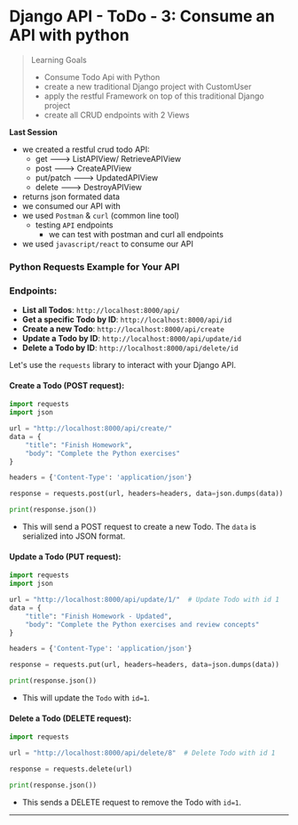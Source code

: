 # Django API - ToDo - 3:  Consume an API with python

> Learning Goals
>- Consume Todo Api with Python
>- create a new traditional Django project with CustomUser
>- apply the restful Framework on top of this traditional Django project
>- create all CRUD endpoints with 2 Views


**Last Session**

- we created a restful crud todo API:
    - get ---> ListAPIView/ RetrieveAPIView
    - post ---> CreateAPIView
    - put/patch ---> UpdatedAPIView
    - delete ---> DestroyAPIView
- returns json formated data
- we consumed our API with
- we used `Postman` & `curl` (common line tool)
    - testing `API` endpoints
        - we can test with postman and curl all endpoints
- we used `javascript/react` to consume our API

### **Python Requests Example for Your API**

### Endpoints:

- **List all Todos**: `http://localhost:8000/api/`
- **Get a specific Todo by ID**: `http://localhost:8000/api/id`
- **Create a new Todo**: `http://localhost:8000/api/create`
- **Update a Todo by ID**: `http://localhost:8000/api/update/id`
- **Delete a Todo by ID**: `http://localhost:8000/api/delete/id`

Let's use the `requests` library to interact with your Django API.

#### **Create a Todo (POST request)**:
```python
import requests
import json

url = "http://localhost:8000/api/create/"
data = {
    "title": "Finish Homework",
    "body": "Complete the Python exercises"
}

headers = {'Content-Type': 'application/json'}

response = requests.post(url, headers=headers, data=json.dumps(data))

print(response.json())
```

- This will send a POST request to create a new Todo. The `data` is serialized into JSON format.

#### **Update a Todo (PUT request)**:
```python
import requests
import json

url = "http://localhost:8000/api/update/1/"  # Update Todo with id 1
data = {
    "title": "Finish Homework - Updated",
    "body": "Complete the Python exercises and review concepts"
}

headers = {'Content-Type': 'application/json'}

response = requests.put(url, headers=headers, data=json.dumps(data))

print(response.json())
```

- This will update the `Todo` with `id=1`.

#### **Delete a Todo (DELETE request)**:
```python
import requests

url = "http://localhost:8000/api/delete/8"  # Delete Todo with id 1

response = requests.delete(url)

print(response.json())
```

- This sends a DELETE request to remove the Todo with `id=1`.

---